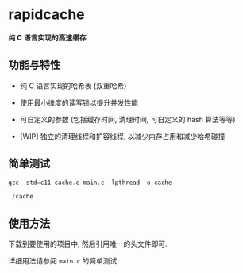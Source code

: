 # rapidcache
**纯 C 语言实现的高速缓存**

## 功能与特性

- 纯 C 语言实现的哈希表 (双重哈希)

- 使用最小维度的读写锁以提升并发性能

- 可自定义的参数 (包括缓存时间, 清理时间, 可自定义的 hash 算法等等)

- [WIP] 独立的清理线程和扩容线程, 以减少内存占用和减少哈希碰撞

## 简单测试

```C
gcc -std=c11 cache.c main.c -lpthread -o cache

./cache
```

## 使用方法

下载到要使用的项目中, 然后引用唯一的头文件即可.

详细用法请参阅 `main.c` 的简单测试.